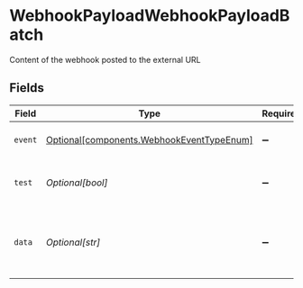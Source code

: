 # WebhookPayloadWebhookPayloadBatch

Content of the webhook posted to the external URL


## Fields

| Field                                                                                                 | Type                                                                                                  | Required                                                                                              | Description                                                                                           |
| ----------------------------------------------------------------------------------------------------- | ----------------------------------------------------------------------------------------------------- | ----------------------------------------------------------------------------------------------------- | ----------------------------------------------------------------------------------------------------- |
| `event`                                                                                               | [Optional[components.WebhookEventTypeEnum]](../../models/components/webhookeventtypeenum.md)          | :heavy_minus_sign:                                                                                    | Type of event that triggered the webhook.                                                             |
| `test`                                                                                                | *Optional[bool]*                                                                                      | :heavy_minus_sign:                                                                                    | Determines whether the webhook is a test webhook or not.                                              |
| `data`                                                                                                | *Optional[str]*                                                                                       | :heavy_minus_sign:                                                                                    | A string containing the batch object ID, of the form 'batch {batchId} (created\|processing complete)'. |